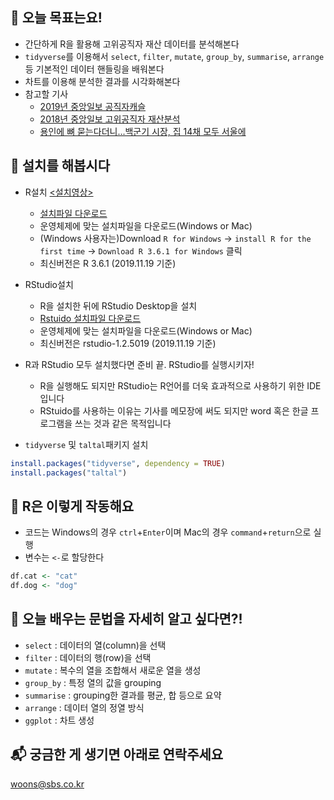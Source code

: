 📌 오늘 목표는요!
---
* 간단하게 R을 활용해 고위공직자 재산 데이터를 분석해본다
* `tidyverse`를 이용해서 `select`, `filter`, `mutate`, `group_by`, `summarise`, `arrange` 등 기본적인 데이터 핸들링을 배워본다
* 차트를 이용해 분석한 결과를 시각화해본다
* 참고할 기사
	* [2019년 중앙일보 공직자캐슬](https://news.joins.com/digitalspecial/350)
	* [2018년 중앙일보 고위공직자 재산분석](https://news.joins.com/DigitalSpecial/280)
	* [용인에 뼈 묻는다더니...백군기 시장, 집 14채 모두 서울에](https://news.joins.com/article/23440988)

📌 설치를 해봅시다
---
* R설치 [<설치영상>](https://youtu.be/iijWlXX2LRk)
	* [설치파일 다운로드](https://cran.seoul.go.kr/)
	* 운영체제에 맞는 설치파일을 다운로드(Windows or Mac)
	* (Windows 사용자는)Download `R for Windows` -> `install R for the first time` -> `Download R 3.6.1 for Windows` 클릭
	* 최신버전은 R 3.6.1 (2019.11.19 기준)

* RStudio설치
	* R을 설치한 뒤에 RStudio Desktop을 설치
	* [Rstuido 설치파일 다운로드](https://rstudio.com/products/rstudio/download/)
	* 운영체제에 맞는 설치파일을 다운로드(Windows or Mac)
	* 최신버전은 rstudio-1.2.5019 (2019.11.19 기준)

* R과 RStudio 모두 설치했다면 준비 끝. RStudio를 실행시키자! 
  * R을 실행해도 되지만 RStudio는 R언어를 더욱 효과적으로 사용하기 위한 IDE입니다
  * RStuido를 사용하는 이유는 기사를 메모장에 써도 되지만 word 혹은 한글 프로그램을 쓰는 것과 같은 목적입니다

* `tidyverse` 및 `taltal`패키지 설치
```r
install.packages("tidyverse", dependency = TRUE)
install.packages("taltal")
```
  
📌 R은 이렇게 작동해요
---
* 코드는 Windows의 경우 `ctrl`+`Enter`이며 Mac의 경우 `command`+`return`으로 실행
* 변수는 `<-`로 할당한다
```r
df.cat <- "cat"
df.dog <- "dog"
```

📌 오늘 배우는 문법을 자세히 알고 싶다면?!
---
* `select` : 데이터의 열(column)을 선택
* `filter` : 데이터의 행(row)을 선택
* `mutate` : 복수의 열을 조합해서 새로운 열을 생성
* `group_by` : 특정 열의 값을 grouping
* `summarise` : grouping한 결과를 평균, 합 등으로 요약
* `arrange` : 데이터 열의 정열 방식
* `ggplot` : 차트 생성

📬 궁금한 게 생기면 아래로 연락주세요
---
woons@sbs.co.kr 

